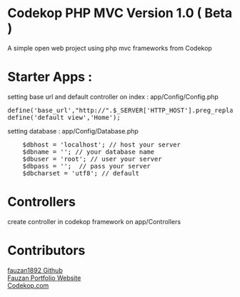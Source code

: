 # Codekop PHP MVC Version 1.0 ( Beta )
A simple open web project using php mvc frameworks from Codekop 

# Starter Apps :
setting base url and default controller on index : app/Config/Config.php

<pre>
define('base_url',"http://".$_SERVER['HTTP_HOST'].preg_replace('@/+$@','',dirname($_SERVER['SCRIPT_NAME'])).'/'); 
define('default_view','Home');
</pre>

setting database : app/Config/Database.php

<pre>
    $dbhost = 'localhost'; // host your server
    $dbname = ''; // your database name
    $dbuser = 'root'; // user your server
    $dbpass = '';  // pass your server
    $dbcharset = 'utf8'; // default  
</pre>

# Controllers

create controller in codekop framework on app/Controllers

# Contributors

<a href="https://github.com/fauzan1892"> fauzan1892 Github</a>
<br/>
<a href="https://fauzan.codekop.com/"> Fauzan Portfolio Website</a>
<br/>
<a href="https://www.codekop.com/"> Codekop.com</a>




